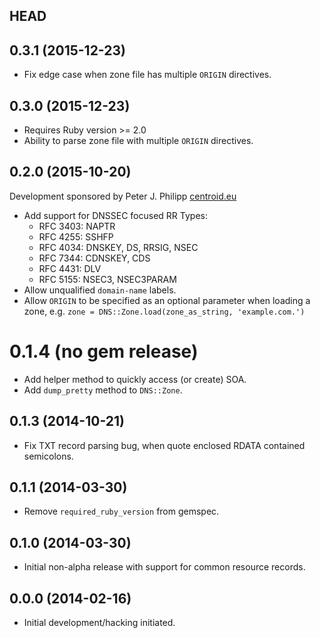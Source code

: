 ## HEAD

## 0.3.1 (2015-12-23)

* Fix edge case when zone file has multiple `ORIGIN` directives.

## 0.3.0 (2015-12-23)

* Requires Ruby version >= 2.0
* Ability to parse zone file with multiple `ORIGIN` directives.

## 0.2.0 (2015-10-20)

Development sponsored by Peter J. Philipp [centroid.eu](http://centroid.eu)

* Add support for DNSSEC focused RR Types:
    - RFC 3403: NAPTR
    - RFC 4255: SSHFP
    - RFC 4034: DNSKEY, DS, RRSIG, NSEC
    - RFC 7344: CDNSKEY, CDS
    - RFC 4431: DLV
    - RFC 5155: NSEC3, NSEC3PARAM
* Allow unqualified `domain-name` labels.
* Allow `ORIGIN` to be specified as an optional parameter when loading a zone, e.g. `zone = DNS::Zone.load(zone_as_string, 'example.com.')`

# 0.1.4 (no gem release)

* Add helper method to quickly access (or create) SOA.
* Add `dump_pretty` method to `DNS::Zone`.

## 0.1.3 (2014-10-21)

* Fix TXT record parsing bug, when quote enclosed RDATA contained semicolons.

## 0.1.1 (2014-03-30)

* Remove `required_ruby_version` from gemspec.

## 0.1.0 (2014-03-30)

* Initial non-alpha release with support for common resource records.

## 0.0.0 (2014-02-16)

* Initial development/hacking initiated.
